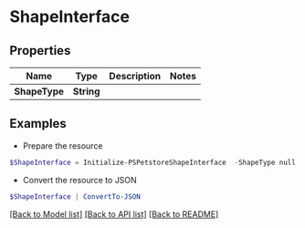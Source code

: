 # ShapeInterface
## Properties

Name | Type | Description | Notes
------------ | ------------- | ------------- | -------------
**ShapeType** | **String** |  | 

## Examples

- Prepare the resource
```powershell
$ShapeInterface = Initialize-PSPetstoreShapeInterface  -ShapeType null
```

- Convert the resource to JSON
```powershell
$ShapeInterface | ConvertTo-JSON
```

[[Back to Model list]](../README.md#documentation-for-models) [[Back to API list]](../README.md#documentation-for-api-endpoints) [[Back to README]](../README.md)

